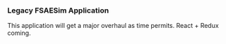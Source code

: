 ### Legacy FSAESim Application

This application will get a major overhaul as time permits.
React + Redux coming.